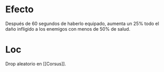 # Efecto
  
Después de 60 segundos de haberlo equipado, aumenta un 25% todo el daño infligido a los enemigos con menos de 50% de salud.
# Loc
Drop aleatorio en [[Corsus]].